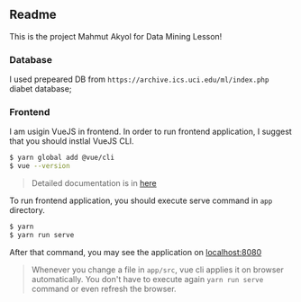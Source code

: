 ## Readme

This is the project Mahmut Akyol for Data Mining Lesson!

### Database

I used prepeared DB from `https://archive.ics.uci.edu/ml/index.php` diabet database;


### Frontend

I am usigin VueJS in frontend. In order to run frontend application, I suggest that you should instlal VueJS CLI.

```bash
$ yarn global add @vue/cli
$ vue --version
```

> Detailed documentation is in [here](https://cli.vuejs.org/guide/installation.html)

To run frontend application, you should execute serve command in `app` directory. 

```bash
$ yarn
$ yarn run serve
```

After that command, you may see the application on [localhost:8080](http://localhost:8080)

> Whenever you change a file in `app/src`, vue cli applies it on browser automatically. You don't have to execute again `yarn run serve` command or even refresh the browser. 